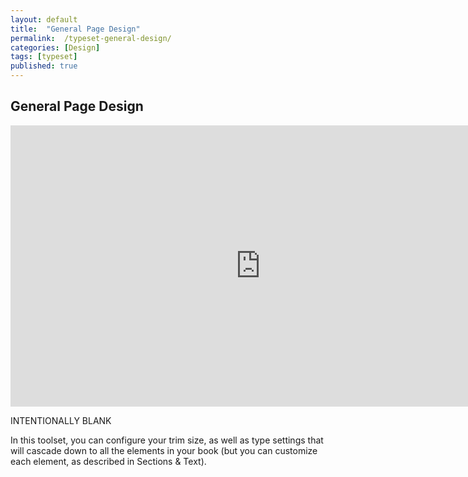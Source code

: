 ```yaml
---
layout: default
title:  "General Page Design"
permalink:  /typeset-general-design/
categories: [Design]
tags: [typeset]
published: true
---
```


<section data-type="chapter" class="hsecchapter" data-hederis-type="hsecchapter" id="typeset-general-design" data-pi-attrs="id: typeset-general-design; data-tags: typeset;" role="doc-chapter" data-tags="typeset" data-author-name=" " data-book-title=" " title="General Page Design"><h1 data-hederis-type="hblkchaptitle" class="hblkchaptitle" id="pDei0Dplx">General Page Design</h1><iframe width="800" height="450" src="https://www.youtube.com/embed/uJFdCjW8Rl8" frameborder="0" allow="accelerometer;" encrypted-media="" gyroscope="" picture-in-picture="" allowfullscreen="" id="p9ejDwpIX"></iframe><p data-embedded-html="true" id="p142JMEl4">INTENTIONALLY BLANK</p><p class="hblkp" data-hederis-type="hblkp" id="prRy82sUO">In this toolset, you can configure your trim size, as well as type settings that will cascade down to all the elements in your book (but you can customize each element, as described in Sections &amp; Text).</p></section>